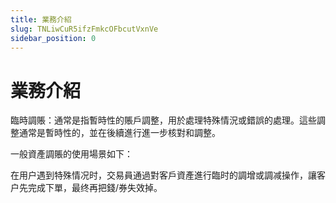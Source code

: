 ```yaml
---
title: 業務介紹
slug: TNLiwCuR5ifzFmkcOFbcutVxnVe
sidebar_position: 0
---
```



# 業務介紹

臨時調賬：通常是指暫時性的賬戶調整，用於處理特殊情況或錯誤的處理。這些調整通常是暫時性的，並在後續進行進一步核對和調整。

一般資產調賬的使用場景如下：

在用户遇到特殊情况时，交易員通過對客戶資產進行臨时的調增或調减操作，讓客户先完成下單，最终再把錢/券失效掉。

